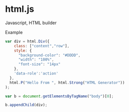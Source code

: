 # html.js
Javascript, HTML builder

Example

```javascript
var div = html.Div({
    class: ["content","row"],
    style: {
      "background-color": "#DDDD",
      "width": "100%",
      "font-size": "14px"
    },
    'data-role':'action'
  },
  html.P("Hello From ", html.Strong("HTML Generator"))
);

var b = document.getElementsByTagName("body")[0];

b.appendChild(div);
```
